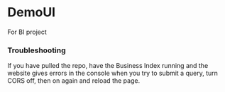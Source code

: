 # DemoUI
For BI project

### Troubleshooting

If you have pulled the repo, have the Business Index running and the website gives errors in the console when you try to submit a query, turn CORS off, then on again and reload the page.
